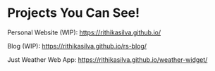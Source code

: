 # Projects You Can See!

Personal Website (WIP): https://rithikasilva.github.io/

Blog (WIP): https://rithikasilva.github.io/rs-blog/

Just Weather Web App: https://rithikasilva.github.io/weather-widget/
